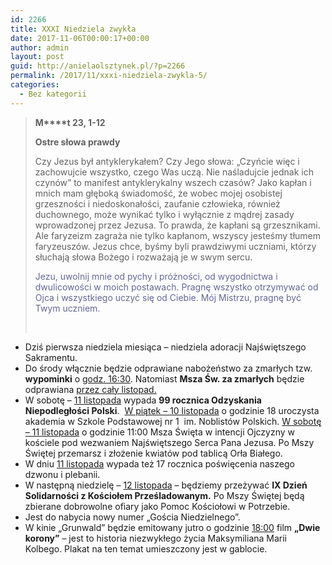 ```yaml
---
id: 2266
title: XXXI Niedziela zwykła
date: 2017-11-06T00:00:17+00:00
author: admin
layout: post
guid: http://anielaolsztynek.pl/?p=2266
permalink: /2017/11/xxxi-niedziela-zwykla-5/
categories:
  - Bez kategorii
---
```

> **M****t 23, 1-12**
> 
> **Ostre słowa prawdy**
> 
> Czy Jezus był antyklerykałem? Czy Jego słowa: &#8222;Czyńcie więc i zachowujcie wszystko, czego Was uczą. Nie naśladujcie jednak ich czynów&#8221; to manifest antyklerykalny wszech czasów? Jako kapłan i mnich mam głęboką świadomość, że wobec mojej osobistej grzeszności i niedoskonałości, zaufanie człowieka, również duchownego, może wynikać tylko i wyłącznie z mądrej zasady wprowadzonej przez Jezusa. To prawda, że kapłani są grzesznikami. Ale faryzeizm zagraża nie tylko kapłanom, wszyscy jesteśmy tłumem faryzeuszów. Jezus chce, byśmy byli prawdziwymi uczniami, którzy słuchają słowa Bożego i rozważają je w swym sercu.
> 
> <span style="color: #666699;">Jezu, uwolnij mnie od pychy i próżności, od wygodnictwa i dwulicowości w moich postawach. Pragnę wszystko otrzymywać od Ojca i wszystkiego uczyć się od Ciebie. Mój Mistrzu, pragnę być Twym uczniem.</span>
> 
> &nbsp;

  * Dziś pierwsza niedziela miesiąca – niedziela adoracji Najświętszego Sakramentu.
  * Do środy włącznie będzie odprawiane nabożeństwo za zmarłych tzw. **wypominki** o <span style="text-decoration: underline;">godz. 16:30</span>. Natomiast **Msza Św. za zmarłych** będzie odprawiana <span style="text-decoration: underline;">przez cały listopad.</span>
  * W sobotę &#8211; <span style="text-decoration: underline;">11 listopada</span> wypada **99 rocznica Odzyskania Niepodległości Polski**.  <span style="text-decoration: underline;">W piątek &#8211; 10 listopada</span> o godzinie 18 uroczysta akademia w Szkole Podstawowej nr 1  im. Noblistów Polskich. <span style="text-decoration: underline;">W sobotę &#8211; 11 listopada</span> o godzinie 11:00 Msza Święta w intencji Ojczyzny w kościele pod wezwaniem Najświętszego Serca Pana Jezusa. Po Mszy Świętej przemarsz i złożenie kwiatów pod tablicą Orła Białego.
  * W dniu <span style="text-decoration: underline;">11 listopada</span> wypada też 17 rocznica poświęcenia naszego dzwonu i plebanii.
  * W następną niedzielę – <span style="text-decoration: underline;">12 listopada</span> – będziemy przeżywać **IX Dzień Solidarności z Kościołem Prześladowanym.** Po Mszy Świętej będą zbierane dobrowolne ofiary jako Pomoc Kościołowi w Potrzebie.
  * Jest do nabycia nowy numer „Gościa Niedzielnego”.
  * W kinie &#8222;Grunwald&#8221; będzie emitowany jutro o godzinie <span style="text-decoration: underline;">18:00</span> film **&#8222;Dwie korony&#8221;** &#8211; jest to historia niezwykłego życia Maksymiliana Marii Kolbego. Plakat na ten temat umieszczony jest w gablocie.